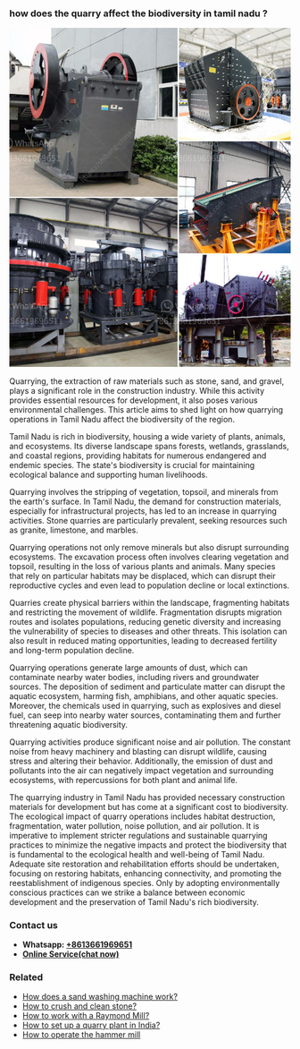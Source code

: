 <h3>how does the quarry affect the biodiversity in tamil nadu ?</h3><img src='1701746070.jpg' alt=''><p>Quarrying, the extraction of raw materials such as stone, sand, and gravel, plays a significant role in the construction industry. While this activity provides essential resources for development, it also poses various environmental challenges. This article aims to shed light on how quarrying operations in Tamil Nadu affect the biodiversity of the region.</p><p>Tamil Nadu is rich in biodiversity, housing a wide variety of plants, animals, and ecosystems. Its diverse landscape spans forests, wetlands, grasslands, and coastal regions, providing habitats for numerous endangered and endemic species. The state's biodiversity is crucial for maintaining ecological balance and supporting human livelihoods.</p><p>Quarrying involves the stripping of vegetation, topsoil, and minerals from the earth's surface. In Tamil Nadu, the demand for construction materials, especially for infrastructural projects, has led to an increase in quarrying activities. Stone quarries are particularly prevalent, seeking resources such as granite, limestone, and marbles.</p><p>Quarrying operations not only remove minerals but also disrupt surrounding ecosystems. The excavation process often involves clearing vegetation and topsoil, resulting in the loss of various plants and animals. Many species that rely on particular habitats may be displaced, which can disrupt their reproductive cycles and even lead to population decline or local extinctions.</p><p>Quarries create physical barriers within the landscape, fragmenting habitats and restricting the movement of wildlife. Fragmentation disrupts migration routes and isolates populations, reducing genetic diversity and increasing the vulnerability of species to diseases and other threats. This isolation can also result in reduced mating opportunities, leading to decreased fertility and long-term population decline.</p><p>Quarrying operations generate large amounts of dust, which can contaminate nearby water bodies, including rivers and groundwater sources. The deposition of sediment and particulate matter can disrupt the aquatic ecosystem, harming fish, amphibians, and other aquatic species. Moreover, the chemicals used in quarrying, such as explosives and diesel fuel, can seep into nearby water sources, contaminating them and further threatening aquatic biodiversity.</p><p>Quarrying activities produce significant noise and air pollution. The constant noise from heavy machinery and blasting can disrupt wildlife, causing stress and altering their behavior. Additionally, the emission of dust and pollutants into the air can negatively impact vegetation and surrounding ecosystems, with repercussions for both plant and animal life.</p><p>The quarrying industry in Tamil Nadu has provided necessary construction materials for development but has come at a significant cost to biodiversity. The ecological impact of quarry operations includes habitat destruction, fragmentation, water pollution, noise pollution, and air pollution. It is imperative to implement stricter regulations and sustainable quarrying practices to minimize the negative impacts and protect the biodiversity that is fundamental to the ecological health and well-being of Tamil Nadu. Adequate site restoration and rehabilitation efforts should be undertaken, focusing on restoring habitats, enhancing connectivity, and promoting the reestablishment of indigenous species. Only by adopting environmentally conscious practices can we strike a balance between economic development and the preservation of Tamil Nadu's rich biodiversity.</p><h3>Contact us</h3><ul><li><strong>Whatsapp:&nbsp;<a href="https://wa.me/8613661969651">+8613661969651</a></strong></li><li><a href="https://swt.shibang-china.com/?git&amp;zhl&amp;how does the quarry affect the biodiversity in tamil nadu "><strong>Online Service(chat now)</strong></a></li></ul><h3>Related</h3><ul><li><a href='How does a sand washing machine work.md'>How does a sand washing machine work?</a></li><li><a href='How to crush and clean stone.md'>How to crush and clean stone?</a></li><li><a href='How to work with a Raymond Mill.md'>How to work with a Raymond Mill?</a></li><li><a href='How to set up a quarry plant in India.md'>How to set up a quarry plant in India?</a></li><li><a href='How to operate the hammer mill.md'>How to operate the hammer mill</a></li></ul>